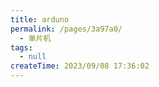 ```yaml
---
title: arduno
permalink: /pages/3a97a0/
  - 单片机
tags:
  - null
createTime: 2023/09/08 17:36:02
---
```

